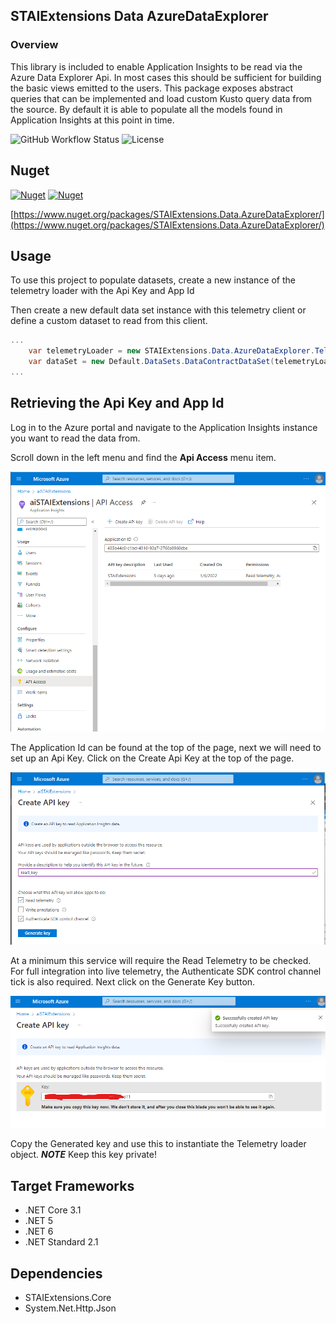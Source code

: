 ﻿## STAIExtensions Data AzureDataExplorer

### Overview
This library is included to enable Application Insights to be read via the Azure Data Explorer Api. 
In most cases this should be sufficient for building the basic views emitted to the users. This package exposes abstract queries
that can be implemented and load custom Kusto query data from the source. By default
it is able to populate all the models found in Application Insights at this point in time.

![GitHub Workflow Status](https://img.shields.io/github/workflow/status/TrevorMare/STAIExtensions/.NET?style=for-the-badge)
![License](https://img.shields.io/github/license/trevormare/staiextensions?style=for-the-badge)

## Nuget
[![Nuget](https://img.shields.io/nuget/v/STAIExtensions.Data.AzureDataExplorer?style=for-the-badge)](https://www.nuget.org/packages/STAIExtensions.Data.AzureDataExplorer/)
[![Nuget](https://img.shields.io/nuget/dt/STAIExtensions.Data.AzureDataExplorer?style=for-the-badge)](https://www.nuget.org/packages/STAIExtensions.Data.AzureDataExplorer/)

[https://www.nuget.org/packages/STAIExtensions.Data.AzureDataExplorer/](https://www.nuget.org/packages/STAIExtensions.Data.AzureDataExplorer/)


## Usage

To use this project to populate datasets, create a new instance of the telemetry loader
with the Api Key and App Id

Then create a new default data set instance with this telemetry client or define a custom dataset
to read from this client.

```c#
...
    var telemetryLoader = new STAIExtensions.Data.AzureDataExplorer.TelemetryLoader(new TelemetryLoaderOptions("apiKey", "appId"));
    var dataSet = new Default.DataSets.DataContractDataSet(telemetryLoader, new DataContractDataSetOptions(), "MyDataSet");
...

```

## Retrieving the Api Key and App Id

Log in to the Azure portal and navigate to the Application Insights instance you want to read the data from.

Scroll down in the left menu and find the **Api Access** menu item. 

![Image 1](https://github.com/TrevorMare/STAIExtensions/blob/ac767f0c844df6364ef3bbfaeb73b4f8b59fe64b/src/STAIExtensions/Resources/azure_ai_api_access_1.png?raw=true)

The Application Id can be found at the top of the page, next we will need to set up an Api Key. Click on the Create Api Key at the top of the page.

![Image 2](https://github.com/TrevorMare/STAIExtensions/blob/main/src/STAIExtensions/Resources/azure_ai_api_access_2.png?raw=true)

At a minimum this service will require the Read Telemetry to be checked. For full integration into live telemetry, the Authenticate SDK control channel tick is also required. Next click on the Generate Key button. 

![Image 3](https://github.com/TrevorMare/STAIExtensions/blob/main/src/STAIExtensions/Resources/azure_ai_api_access_3.png?raw=true)

Copy the Generated key and use this to instantiate the Telemetry loader object. ***NOTE*** Keep this key private!

## Target Frameworks

- .NET Core 3.1
- .NET 5
- .NET 6
- .NET Standard 2.1

## Dependencies

- STAIExtensions.Core
- System.Net.Http.Json